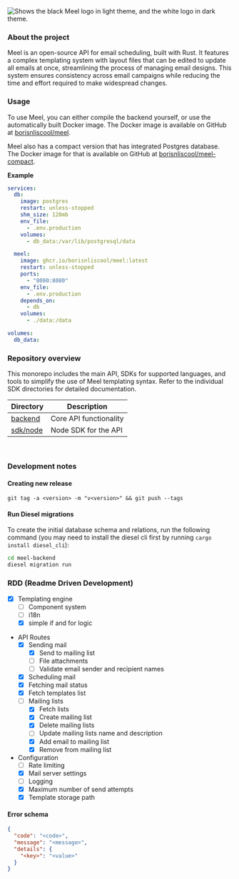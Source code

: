 <picture>
  <source media="(prefers-color-scheme: dark)" srcset="https://github.com/user-attachments/assets/c315ec64-9b66-4e75-955e-034a542def11">
  <source media="(prefers-color-scheme: light)" srcset="https://github.com/user-attachments/assets/707f7cb0-f921-4f26-aff7-6efa68cc3d37">
  <img alt="Shows the black Meel logo in light theme, and the white logo in dark theme." src="https://github.com/user-attachments/assets/707f7cb0-f921-4f26-aff7-6efa68cc3d37">
</picture>

### About the project

Meel is an open-source API for email scheduling, built with Rust. It features a complex templating system with layout
files that can be edited to update all emails at once, streamlining the process of managing email designs. This system
ensures consistency across email campaigns while reducing the time and effort required to make widespread changes.

### Usage

To use Meel, you can either compile the backend yourself, or use the automatically built Docker image. The Docker image
is available on GitHub at [borisnliscool/meel](https://github.com/borisnliscool/meel/pkgs/container/meel).

Meel also has a compact version that has integrated Postgres database. The Docker image for that is available on GitHub
at [borisnliscool/meel-compact](https://github.com/borisnliscool/meel/pkgs/container/meel-compact).

**Example**

```yml
services:
  db:
    image: postgres
    restart: unless-stopped
    shm_size: 128mb
    env_file:
      - .env.production
    volumes:
      - db_data:/var/lib/postgresql/data

  meel:
    image: ghcr.io/borisnliscool/meel:latest
    restart: unless-stopped
    ports:
      - "8080:8080"
    env_file:
      - .env.production
    depends_on:
      - db
    volumes:
      - ./data:/data

volumes:
  db_data:
```

### Repository overview

This monorepo includes the main API, SDKs for supported languages, and tools to simplify the use of Meel templating
syntax.
Refer to the individual SDK directories for detailed documentation.

| Directory                      | Description            |
|--------------------------------|------------------------|
| [backend](crates/meel-backend) | Core API functionality |
| [sdk/node](./sdk/node)         | Node SDK for the API   |

<br/>

### Development notes

#### Creating new release

```
git tag -a <version> -m "v<version>" && git push --tags
```

#### Run Diesel migrations

To create the initial database schema and relations, run the following command
(you may need to install the diesel cli first by running `cargo install diesel_cli`):

```bash
cd meel-backend
diesel migration run
```

### RDD (Readme Driven Development)

- [x] Templating engine
    - [ ] Component system
    - [ ] i18n
    - [x] simple if and for logic
- API Routes
    - [x] Sending mail
        - [x] Send to mailing list
        - [ ] File attachments
        - [ ] Validate email sender and recipient names
    - [x] Scheduling mail
    - [x] Fetching mail status
    - [x] Fetch templates list
    - [ ] Mailing lists
        - [x] Fetch lists
        - [x] Create mailing list
        - [x] Delete mailing lists
        - [ ] Update mailing lists name and description
        - [x] Add email to mailing list
        - [x] Remove from mailing list
- Configuration
    - [ ] Rate limiting
    - [x] Mail server settings
    - [ ] Logging
    - [x] Maximum number of send attempts
    - [x] Template storage path

#### Error schema

```json
{
  "code": "<code>",
  "message": "<message>",
  "details": {
    "<key>": "<value>"
  }
}

```
